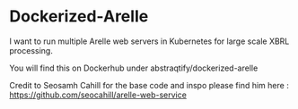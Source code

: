 # Dockerized-Arelle

I want to run multiple Arelle web servers in Kubernetes for large scale XBRL processing.

You will find this on Dockerhub under abstraqtify/dockerized-arelle

Credit to Seosamh Cahill for the base code and inspo please find him here : https://github.com/seocahill/arelle-web-service